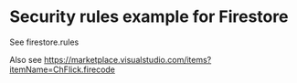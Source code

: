 # Security rules example for Firestore

See firestore.rules

Also see https://marketplace.visualstudio.com/items?itemName=ChFlick.firecode
